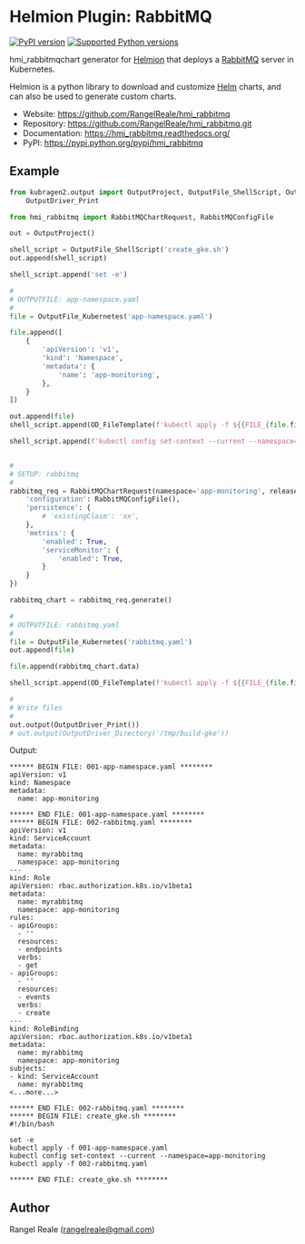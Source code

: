 # Helmion Plugin: RabbitMQ

[![PyPI version](https://img.shields.io/pypi/v/hmi_rabbitmq.svg)](https://pypi.python.org/pypi/hmi_rabbitmq/)
[![Supported Python versions](https://img.shields.io/pypi/pyversions/hmi_rabbitmq.svg)](https://pypi.python.org/pypi/hmi_rabbitmq/)

hmi_rabbitmqchart generator for [Helmion](https://github.com/RangelReale/helmion) that deploys 
a [RabbitMQ](https://www.rabbitmq.com/) server in Kubernetes.

Helmion is a python library to download and customize [Helm](https://helm.sh/) charts, and can
also be used to generate custom charts.

* Website: https://github.com/RangelReale/hmi_rabbitmq
* Repository: https://github.com/RangelReale/hmi_rabbitmq.git
* Documentation: https://hmi_rabbitmq.readthedocs.org/
* PyPI: https://pypi.python.org/pypi/hmi_rabbitmq

## Example

```python
from kubragen2.output import OutputProject, OutputFile_ShellScript, OutputFile_Kubernetes, OD_FileTemplate, \
    OutputDriver_Print

from hmi_rabbitmq import RabbitMQChartRequest, RabbitMQConfigFile

out = OutputProject()

shell_script = OutputFile_ShellScript('create_gke.sh')
out.append(shell_script)

shell_script.append('set -e')

#
# OUTPUTFILE: app-namespace.yaml
#
file = OutputFile_Kubernetes('app-namespace.yaml')

file.append([
    {
        'apiVersion': 'v1',
        'kind': 'Namespace',
        'metadata': {
            'name': 'app-monitoring',
        },
    }
])

out.append(file)
shell_script.append(OD_FileTemplate(f'kubectl apply -f ${{FILE_{file.fileid}}}'))

shell_script.append(f'kubectl config set-context --current --namespace=app-monitoring')


#
# SETUP: rabbitmq
#
rabbitmq_req = RabbitMQChartRequest(namespace='app-monitoring', releasename='myrabbitmq', values={
    'configuration': RabbitMQConfigFile(),
    'persistence': {
        # 'existingClaim': 'xx',
    },
    'metrics': {
        'enabled': True,
        'serviceMonitor': {
            'enabled': True,
        }
    }
})

rabbitmq_chart = rabbitmq_req.generate()

#
# OUTPUTFILE: rabbitmq.yaml
#
file = OutputFile_Kubernetes('rabbitmq.yaml')
out.append(file)

file.append(rabbitmq_chart.data)

shell_script.append(OD_FileTemplate(f'kubectl apply -f ${{FILE_{file.fileid}}}'))

#
# Write files
#
out.output(OutputDriver_Print())
# out.output(OutputDriver_Directory('/tmp/build-gke'))
```

Output:

```text
****** BEGIN FILE: 001-app-namespace.yaml ********
apiVersion: v1
kind: Namespace
metadata:
  name: app-monitoring

****** END FILE: 001-app-namespace.yaml ********
****** BEGIN FILE: 002-rabbitmq.yaml ********
apiVersion: v1
kind: ServiceAccount
metadata:
  name: myrabbitmq
  namespace: app-monitoring
---
kind: Role
apiVersion: rbac.authorization.k8s.io/v1beta1
metadata:
  name: myrabbitmq
  namespace: app-monitoring
rules:
- apiGroups:
  - ''
  resources:
  - endpoints
  verbs:
  - get
- apiGroups:
  - ''
  resources:
  - events
  verbs:
  - create
---
kind: RoleBinding
apiVersion: rbac.authorization.k8s.io/v1beta1
metadata:
  name: myrabbitmq
  namespace: app-monitoring
subjects:
- kind: ServiceAccount
  name: myrabbitmq
<...more...>

****** END FILE: 002-rabbitmq.yaml ********
****** BEGIN FILE: create_gke.sh ********
#!/bin/bash

set -e
kubectl apply -f 001-app-namespace.yaml
kubectl config set-context --current --namespace=app-monitoring
kubectl apply -f 002-rabbitmq.yaml

****** END FILE: create_gke.sh ********
```

## Author

Rangel Reale (rangelreale@gmail.com)
